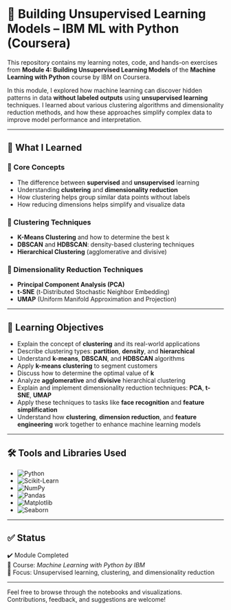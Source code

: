 # 🧠 Building Unsupervised Learning Models – IBM ML with Python (Coursera)

This repository contains my learning notes, code, and hands-on exercises from **Module 4: Building Unsupervised Learning Models** of the **Machine Learning with Python** course by IBM on Coursera.

In this module, I explored how machine learning can discover hidden patterns in data **without labeled outputs** using **unsupervised learning** techniques. I learned about various clustering algorithms and dimensionality reduction methods, and how these approaches simplify complex data to improve model performance and interpretation.

---

## 🚀 What I Learned

### 🔹 Core Concepts
- The difference between **supervised** and **unsupervised** learning
- Understanding **clustering** and **dimensionality reduction**
- How clustering helps group similar data points without labels
- How reducing dimensions helps simplify and visualize data

### 🔹 Clustering Techniques
- **K-Means Clustering** and how to determine the best k
- **DBSCAN** and **HDBSCAN**: density-based clustering techniques
- **Hierarchical Clustering** (agglomerative and divisive)

### 🔹 Dimensionality Reduction Techniques
- **Principal Component Analysis (PCA)**
- **t-SNE** (t-Distributed Stochastic Neighbor Embedding)
- **UMAP** (Uniform Manifold Approximation and Projection)

---

## 📌 Learning Objectives

- Explain the concept of **clustering** and its real-world applications  
- Describe clustering types: **partition**, **density**, and **hierarchical**  
- Understand **k-means**, **DBSCAN**, and **HDBSCAN** algorithms  
- Apply **k-means clustering** to segment customers  
- Discuss how to determine the optimal value of **k**  
- Analyze **agglomerative** and **divisive** hierarchical clustering  
- Explain and implement dimensionality reduction techniques: **PCA**, **t-SNE**, **UMAP**  
- Apply these techniques to tasks like **face recognition** and **feature simplification**  
- Understand how **clustering**, **dimension reduction**, and **feature engineering** work together to enhance machine learning models  

---

## 🛠️ Tools and Libraries Used

- ![Python](https://img.shields.io/badge/Python-3776AB?logo=python&logoColor=white&style=flat)
- ![Scikit-Learn](https://img.shields.io/badge/Scikit--Learn-F7931E?logo=scikit-learn&logoColor=white&style=flat)
- ![NumPy](https://img.shields.io/badge/NumPy-013243?logo=numpy&logoColor=white&style=flat)
- ![Pandas](https://img.shields.io/badge/Pandas-150458?logo=pandas&logoColor=white&style=flat)
- ![Matplotlib](https://img.shields.io/badge/Matplotlib-11557C?logo=matplotlib&logoColor=white&style=flat)
- ![Seaborn](https://img.shields.io/badge/Seaborn-44BABC?style=flat&logo=python&logoColor=white)

---

## ✅ Status

✔️ Module Completed  
📅 Course: *Machine Learning with Python by IBM*  
🎯 Focus: Unsupervised learning, clustering, and dimensionality reduction

---

Feel free to browse through the notebooks and visualizations. Contributions, feedback, and suggestions are welcome!
